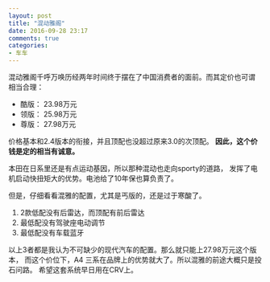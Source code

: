 ```yaml
---
layout: post
title: "混动雅阁"
date: 2016-09-28 23:17
comments: true
categories:
- 车车
---
```


混动雅阁千呼万唤历经两年时间终于摆在了中国消费者的面前。而其定价也可谓
相当合理：

* 酷版： 23.98万元  
* 领版： 25.98万元  
* 尊版： 27.98万元  

价格基本和2.4版本的衔接，并且顶配也没超过原来3.0的次顶配。
**因此，这个价钱是定的相当有诚意。**

本田在日系里还是有点运动基因，所以那种混动也走向sporty的道路，
发挥了电机启动快扭矩大的优势。电池给了10年保也算负责了。

但是，仔细看看混雅的配置，尤其是丐版的，还是过于寒酸了。

1. 2款低配没有后雷达，而顶配有前后雷达
2. 最低配没有驾驶座电动调节
3. 最低配没有车载蓝牙

以上3者都是我认为不可缺少的现代汽车的配置。那么就只能上27.98万元这个版本，
而这个价位下，A4 三系在品牌上的优势就大了。所以混雅的前途大概只是投石问路。
希望这套系统早日用在CRV上。
